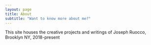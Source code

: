 ```yaml
---
layout: page
title: About
subtitle: "Want to know more about me?"
---
```


This site houses the creative projects and writings of Joseph Ruocco, Brooklyn NY, 2018-present


